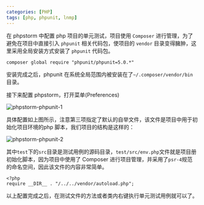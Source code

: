 ```yaml
---
categories: [PHP]
tags: [php, phpunit, lnmp]
---
```


在 phpstorm 中配置 php 项目的单元测试，项目使用 `Composer` 进行管理，为了避免在项目中直接引入 `phpunit` 相关代码包，使项目的 `vendor` 目录变得臃肿，这里采用全局安装方式安装了 `phpunit` 代码包。

    composer global require "phpunit/phpunit=5.0.*"

安装完成之后，phpunit 在系统全局范围内被安装在了`~/.composer/vendor/bin`目录。

<!--more-->

接下来配置 phpstorm，打开菜单(Preferences)

![phpstorm-phpunit-1](http://source.aicode.cc/markdown/phpunit-dashboard.jpg)

具体配置如上图所示，注意第三项指定了默认的自举文件，该文件是项目中用于初始化项目环境的php 脚本，我们项目的结构是这样的：

![phpstorm-phpunit-2](http://source.aicode.cc/markdown/phpstorm-phpunit-2.jpg)

其中`test`下的`src`目录是测试用例的源码目录，`test/src/env.php`文件就是项目册初始化脚本，因为项目中使用了 Composer 进行项目管理，并采用了`psr-4`规范的命名空间，因此该文件的内容非常简单。

	<?php
	require __DIR__ . "/../../vendor/autoload.php";

以上配置完成之后，在测试文件的方法或者类内右键执行单元测试用例就可以了。
